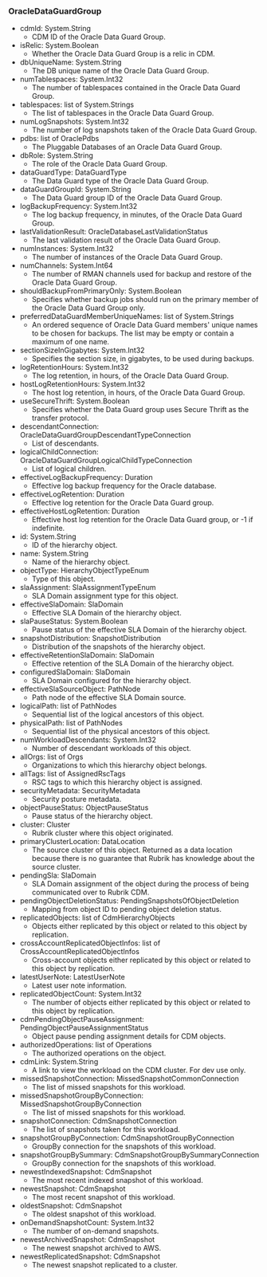 ### OracleDataGuardGroup
- cdmId: System.String
  - CDM ID of the Oracle Data Guard Group.
- isRelic: System.Boolean
  - Whether the Oracle Data Guard Group is a relic in CDM.
- dbUniqueName: System.String
  - The DB unique name of the Oracle Data Guard Group.
- numTablespaces: System.Int32
  - The number of tablespaces contained in the Oracle Data Guard Group.
- tablespaces: list of System.Strings
  - The list of tablespaces in the Oracle Data Guard Group.
- numLogSnapshots: System.Int32
  - The number of log snapshots taken of the Oracle Data Guard Group.
- pdbs: list of OraclePdbs
  - The Pluggable Databases of an Oracle Data Guard Group.
- dbRole: System.String
  - The role of the Oracle Data Guard Group.
- dataGuardType: DataGuardType
  - The Data Guard type of the Oracle Data Guard Group.
- dataGuardGroupId: System.String
  - The Data Guard group ID of the Oracle Data Guard Group.
- logBackupFrequency: System.Int32
  - The log backup frequency, in minutes, of the Oracle Data Guard Group.
- lastValidationResult: OracleDatabaseLastValidationStatus
  - The last validation result of the Oracle Data Guard Group.
- numInstances: System.Int32
  - The number of instances of the Oracle Data Guard Group.
- numChannels: System.Int64
  - The number of RMAN channels used for backup and  restore of the Oracle Data Guard Group.
- shouldBackupFromPrimaryOnly: System.Boolean
  - Specifies whether backup jobs should run on the primary member of the Oracle Data Guard Group only.
- preferredDataGuardMemberUniqueNames: list of System.Strings
  - An ordered sequence of Oracle Data Guard members' unique names to be chosen for backups. The list may be empty or contain a maximum of one name.
- sectionSizeInGigabytes: System.Int32
  - Specifies the section size, in gigabytes, to be used during backups.
- logRetentionHours: System.Int32
  - The log retention, in hours, of the Oracle Data Guard Group.
- hostLogRetentionHours: System.Int32
  - The host log retention, in hours, of the Oracle Data Guard Group.
- useSecureThrift: System.Boolean
  - Specifies whether the Data Guard group uses Secure Thrift as the transfer protocol.
- descendantConnection: OracleDataGuardGroupDescendantTypeConnection
  - List of descendants.
- logicalChildConnection: OracleDataGuardGroupLogicalChildTypeConnection
  - List of logical children.
- effectiveLogBackupFrequency: Duration
  - Effective log backup frequency for the Oracle database.
- effectiveLogRetention: Duration
  - Effective log retention for the Oracle Data Guard group.
- effectiveHostLogRetention: Duration
  - Effective host log retention for the Oracle Data Guard group, or -1 if indefinite.
- id: System.String
  - ID of the hierarchy object.
- name: System.String
  - Name of the hierarchy object.
- objectType: HierarchyObjectTypeEnum
  - Type of this object.
- slaAssignment: SlaAssignmentTypeEnum
  - SLA Domain assignment type for this object.
- effectiveSlaDomain: SlaDomain
  - Effective SLA Domain of the hierarchy object.
- slaPauseStatus: System.Boolean
  - Pause status of the effective SLA Domain of the hierarchy object.
- snapshotDistribution: SnapshotDistribution
  - Distribution of the snapshots of the hierarchy object.
- effectiveRetentionSlaDomain: SlaDomain
  - Effective retention of the SLA Domain of the hierarchy object.
- configuredSlaDomain: SlaDomain
  - SLA Domain configured for the hierarchy object.
- effectiveSlaSourceObject: PathNode
  - Path node of the effective SLA Domain source.
- logicalPath: list of PathNodes
  - Sequential list of the logical ancestors of this object.
- physicalPath: list of PathNodes
  - Sequential list of the physical ancestors of this object.
- numWorkloadDescendants: System.Int32
  - Number of descendant workloads of this object.
- allOrgs: list of Orgs
  - Organizations to which this hierarchy object belongs.
- allTags: list of AssignedRscTags
  - RSC tags to which this hierarchy object is assigned.
- securityMetadata: SecurityMetadata
  - Security posture metadata.
- objectPauseStatus: ObjectPauseStatus
  - Pause status of the hierarchy object.
- cluster: Cluster
  - Rubrik cluster where this object originated.
- primaryClusterLocation: DataLocation
  - The source cluster of this object. Returned as a data location because there is no guarantee that Rubrik has knowledge about the source cluster.
- pendingSla: SlaDomain
  - SLA Domain assignment of the object during the process of being communicated over to Rubrik CDM.
- pendingObjectDeletionStatus: PendingSnapshotsOfObjectDeletion
  - Mapping from object ID to pending object deletion status.
- replicatedObjects: list of CdmHierarchyObjects
  - Objects either replicated by this object or related to this object by replication.
- crossAccountReplicatedObjectInfos: list of CrossAccountReplicatedObjectInfos
  - Cross-account objects either replicated by this object or related to this object by replication.
- latestUserNote: LatestUserNote
  - Latest user note information.
- replicatedObjectCount: System.Int32
  - The number of objects either replicated by this object or related to this object by replication.
- cdmPendingObjectPauseAssignment: PendingObjectPauseAssignmentStatus
  - Object pause pending assignment details for CDM objects.
- authorizedOperations: list of Operations
  - The authorized operations on the object.
- cdmLink: System.String
  - A link to view the workload on the CDM cluster. For dev use only.
- missedSnapshotConnection: MissedSnapshotCommonConnection
  - The list of missed snapshots for this workload.
- missedSnapshotGroupByConnection: MissedSnapshotGroupByConnection
  - The list of missed snapshots for this workload.
- snapshotConnection: CdmSnapshotConnection
  - The list of snapshots taken for this workload.
- snapshotGroupByConnection: CdmSnapshotGroupByConnection
  - GroupBy connection for the snapshots of this workload.
- snapshotGroupBySummary: CdmSnapshotGroupBySummaryConnection
  - GroupBy connection for the snapshots of this workload.
- newestIndexedSnapshot: CdmSnapshot
  - The most recent indexed snapshot of this workload.
- newestSnapshot: CdmSnapshot
  - The most recent snapshot of this workload.
- oldestSnapshot: CdmSnapshot
  - The oldest snapshot of this workload.
- onDemandSnapshotCount: System.Int32
  - The number of on-demand snapshots.
- newestArchivedSnapshot: CdmSnapshot
  - The newest snapshot archived to AWS.
- newestReplicatedSnapshot: CdmSnapshot
  - The newest snapshot replicated to a cluster.

